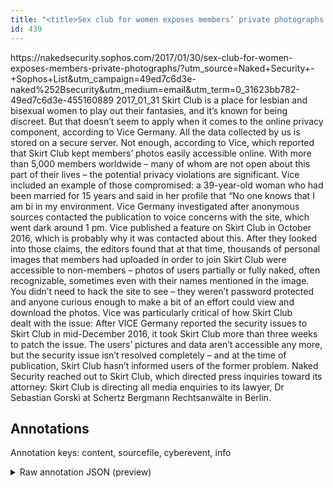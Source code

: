 ```yaml
---
title: "<title>Sex club for women exposes members’ private photographs – Naked Security</title>"
id: 439
---
```


<title>Sex club for women exposes members’ private photographs – Naked Security</title>
<source> https://nakedsecurity.sophos.com/2017/01/30/sex-club-for-women-exposes-members-private-photographs/?utm_source=Naked+Security+-+Sophos+List&utm_campaign=49ed7c6d3e-naked%252Bsecurity&utm_medium=email&utm_term=0_31623bb782-49ed7c6d3e-455160889 </source>
<date> 2017_01_31 </date>
<text>
Skirt Club is a place for lesbian and bisexual women to play out their fantasies, and it’s known for being discreet.
But that doesn’t seem to apply when it comes to the online privacy component, according to Vice Germany.
All the data collected by us is stored on a secure server.
Not enough, according to Vice, which reported that Skirt Club kept members’ photos easily accessible online.
With more than 5,000 members worldwide – many of whom are not open about this part of their lives – the potential privacy violations are significant.
Vice included an example of those compromised: a 39-year-old woman who had been married for 15 years and said in her profile that “No one knows that I am bi in my environment.
Vice Germany investigated after anonymous sources contacted the publication to voice concerns with the site, which went dark around 1 pm.
Vice published a feature on Skirt Club in October 2016, which is probably why it was contacted about this.
After they looked into those claims, the editors found that at that time, thousands of personal images that members had uploaded in order to join Skirt Club were accessible to non-members – photos of users partially or fully naked, often recognizable, sometimes even with their names mentioned in the image.
You didn’t need to hack the site to see – they weren’t password protected and anyone curious enough to make a bit of an effort could view and download the photos.
Vice was particularly critical of how Skirt Club dealt with the issue:
After VICE Germany reported the security issues to Skirt Club in mid-December 2016, it took Skirt Club more than three weeks to patch the issue.
The users’ pictures and data aren’t accessible any more, but the security issue isn’t resolved completely – and at the time of publication, Skirt Club hasn’t informed users of the former problem.
Naked Security reached out to Skirt Club, which directed press inquiries toward its attorney:
Skirt Club is directing all media enquiries to its lawyer, Dr Sebastian Gorski at Schertz Bergmann Rechtsanwälte in Berlin.
</text>



## Annotations

Annotation keys: content, sourcefile, cyberevent, info

<details>
<summary>Raw annotation JSON (preview)</summary>

```json
{
  "content": "Skirt Club is a place for lesbian and bisexual women to play out their fantasies, and it\u2019s known for being discreet. But that doesn\u2019t seem to apply when it comes to the online privacy component, according to Vice Germany. All the data collected by us is stored on a secure server. Not enough, according to Vice, which reported that Skirt Club kept members\u2019 photos easily accessible online. With\u00a0more than 5,000 members worldwide\u00a0\u2013 many of whom are not open about this part of their lives \u2013 the potential privacy violations are significant. Vice included an example of those compromised: a 39-year-old woman who had been married for 15 years and said in her profile that \u201cNo one knows that I am bi in my environment. Vice Germany investigated\u00a0after anonymous sources contacted the publication to voice concerns\u00a0with the site, which went dark\u00a0around 1 pm. Vice published a feature on Skirt Club in October 2016, which is probably why it was contacted about this. After they looked into those claims, the editors found that at that time,\u00a0thousands\u00a0of personal images that members had uploaded\u00a0in order to\u00a0join Skirt Club\u00a0were accessible to non-members \u2013 photos of users\u00a0partially\u00a0or fully naked, often recognizable, sometimes even with their names mentioned in the image. You didn\u2019t need to hack the site to see\u00a0\u2013\u00a0they weren\u2019t password protected and\u00a0anyone curious enough to make a bit of an effort\u00a0could\u00a0view and download the photos. Vice was particularly critical of how\u00a0Skirt Club dealt\u00a0with the issue: After\u00a0VICE Germany reported the security issues to Skirt Club in mid-December 2016, it took Skirt Club\u00a0more than three weeks to patch\u00a0the issue. The users\u2019 pictures and data\u00a0aren\u2019t accessible any more, but the security issue isn\u2019t resolved completely \u2013\u00a0and\u00a0at the\u00a0time of publication, Skirt Club hasn\u2019t informed users\u00a0of the former problem. Naked Security reached out to Skirt Club, which directed press inquiries toward its attorney: Skirt Club is directing all media enquiries to its lawyer,\u00a0Dr Sebastian Gorski at Schertz Bergmann Rechtsanw\u00e4lte in Berlin.",
  "sourcefile": "439.txt",
  "cyberevent": {
    "hopper": [
      {
        "index": 0,
        "events": [
          {
            "index": "E2",
            "type": "Vulnerability-related",
            "realis": "Actual",
            "nugget": {
              "startOffset": 1522,
              "index": "T4",
              "endOffset": 1530,
              "text": "reported"
            },
            "argument": [
              {
                "index": "T8",
                "external_reference": {
                  "dbpediaURI": "http://dbpedia.org/resource/Vice_Media",
                  "wikidataid": "Q18395343"
                },
                "endOffset": 1521,
                "role": {
                  "type": "Discoverer"
                },
                "text": "VICE Germany",
                "startOffset": 1509,
                "type": "Organization"
              },
              {
                "index": "T5",
                "text": "the security issues",
                "endOffset": 1550,
                "role": {
                  "type": "Vulnerability"
                },
                "startOffset": 1531,
                "type": "Vulnerability"
              },
              {
                "index": "T6",
                "text": "Skirt Club",
                "endOffset": 1564,
                "role": {
                  "type": "Vulnerable_System_Owner"
                },
                "startOffset": 1554,
                "type": "Organization"
              },
              {
                "index": "T7",
                "text": "mid-December 2016",
                "endOffset": 1585,
                "role": {
                  "type": "Time
```
</details>
